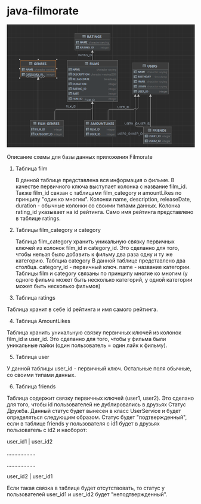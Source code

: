 # java-filmorate
![Схема базы данных приложения](filmorate_scheme_database.png)

Описание схемы для базы данных приложения Filmorate

1) Таблица film


   В данной таблице представлена вся информация о фильме. В качестве первичного ключа выступает колонка с название 
   film_id. Также film_id связан с таблицами film_category и amountLikes по принципу "один ко многим".
   Колонки name, description, releaseDate, duration - обычные колонки со своими типами данных. Колонка rating_id 
   указывает на id рейтинга. Само имя рейтинга представлено в таблице ratings.
2) Таблицы film_category и category


   Таблица film_category хранить уникальную связку первичных ключей из колонок film_id и category_id. Это сделанно для 
   того, чтобы нельзя было добавить к фильму два раза одну и ту же категорию.
   Таблциа category
   В данной таблице представлено два столбца. category_id - первичный ключ. name - название категории. Таблицы film и 
   category связаны по принципу многие ко многим (у одного фильма может быть несколько категорий, у одной категории 
   может быть несколько фильмов)

3) Таблица ratings

Таблица хранит в себе id рейтинга и имя самого рейтинга.


4) Таблица AmountLikes


Таблица хранить уникальную связку первичных ключей из колонок film_id и user_id. Это сделанно для того, чтобы  у фильма 
были уникальные лайки (один пользователь = один лайк к фильму).


5) Таблица user


У данной таблицы user_id - первичный ключ. Остальные поля обычные, со своими типами данных.


6) Таблица friends


Таблица содержит связку первичных ключей (user1, user2). Это сделано для того, чтобы id пользователей не дублировались 
в друзьях
Статус Дружба. Данный статус будет вынесен в класс UserService и будет определяться следующим образом.
Статус будет "подтвержденный", если в таблице friends у пользователя с id1 будет в друзьях пользователь с id2 
и наоборот:

user_id1 | user_id2

...................

...................

user_id2 | user_id1

Если такая связка в таблице будет отсутствовать, то статус у пользователей user_id1 и user_id2 будет "неподтвержденный".

